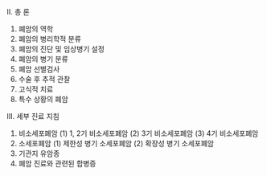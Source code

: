 II. 총 론
1. 폐암의 역학
2. 폐암의 병리학적 분류
3. 폐암의 진단 및 임상병기 설정
4. 폐암의 병기 분류
5. 폐암 선별검사
6. 수술 후 추적 관찰
7. 고식적 치료
8. 특수 상황의 폐암

III. 세부 진료 지침
1. 비소세포폐암
    (1) 1, 2기 비소세포폐암
    (2) 3기 비소세포폐암
    (3) 4기 비소세포폐암
2. 소세포폐암
    (1) 제한성 병기 소세포폐암
    (2) 확장성 병기 소세포폐암
3. 기관지 유암종
4. 폐암 진료와 관련된 합병증